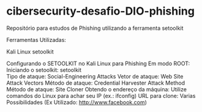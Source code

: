 # cibersecurity-desafio-DIO-phishing
Repositório para estudos de Phishing utilizando a ferramenta setoolkit 

Ferramentas Utilizadas:

Kali Linux
setoolkit


Configurando o SETOOLKIT no Kali Linux para Phishing
Em modo ROOT:
  Iniciando o setoolkit: setoolkit \
  Tipo de ataque: Social-Engineering Attacks
  Vetor de ataque: Web Site Attack Vectors
  Método de ataque: Credential Harvester Attack Method 
  Método de ataque: Site Cloner
  Obtendo o endereço da máquina: Utilize comandos do Linux para achar seu IP (ex.: ifconfig)
  URL para clone: Varias Possibilidades (Ex Utilizado: http://www.facebook.com)
